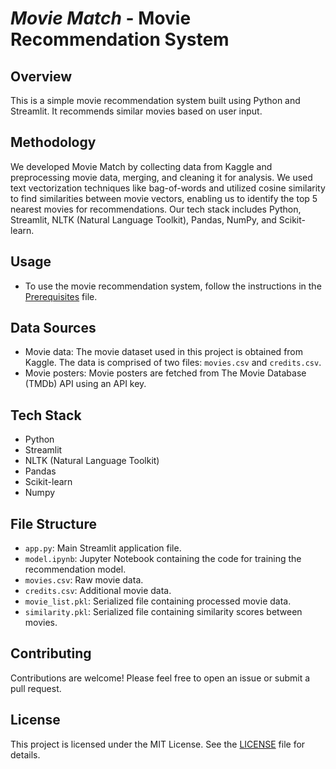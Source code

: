 # *Movie Match* - Movie Recommendation System

## Overview
This is a simple movie recommendation system built using Python and Streamlit. It recommends similar movies based on user input.

## Methodology
We developed Movie Match by collecting data from Kaggle and preprocessing movie data, merging, and cleaning it for analysis. We used text vectorization techniques like bag-of-words and utilized cosine similarity to find similarities between movie vectors, enabling us to identify the top 5 nearest movies for recommendations. Our tech stack includes Python, Streamlit, NLTK (Natural Language Toolkit), Pandas, NumPy, and Scikit-learn.

## Usage
- To use the movie recommendation system, follow the instructions in the [Prerequisites](Prerequisites.md) file.

## Data Sources
- Movie data: The movie dataset used in this project is obtained from Kaggle. The data is comprised of two files: `movies.csv` and `credits.csv`.
- Movie posters: Movie posters are fetched from The Movie Database (TMDb) API using an API key.

## Tech Stack
- Python
- Streamlit
- NLTK (Natural Language Toolkit)
- Pandas
- Scikit-learn
- Numpy

## File Structure
- `app.py`: Main Streamlit application file.
- `model.ipynb`: Jupyter Notebook containing the code for training the recommendation model.
- `movies.csv`: Raw movie data.
- `credits.csv`: Additional movie data.
- `movie_list.pkl`: Serialized file containing processed movie data.
- `similarity.pkl`: Serialized file containing similarity scores between movies.

## Contributing
Contributions are welcome! Please feel free to open an issue or submit a pull request.

## License
This project is licensed under the MIT License. See the [LICENSE](LICENSE) file for details.
